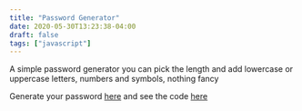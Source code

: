 ```yaml
---
title: "Password Generator"
date: 2020-05-30T13:23:38-04:00
draft: false
tags: ["javascript"]
---
```


A simple password generator you can pick the length and add lowercase or uppercase letters, numbers and symbols, nothing fancy

Generate your password [here](https://franciscoandres.github.io/passwordgenerator/) and see the code [here](https://github.com/franciscoandres/passwordgenerator)
